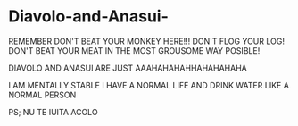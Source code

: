 # Diavolo-and-Anasui-
REMEMBER DON'T BEAT YOUR MONKEY HERE!!!
DON'T FLOG YOUR LOG!
DON'T BEAT YOUR MEAT IN THE MOST GROUSOME WAY POSIBLE!

DIAVOLO AND ANASUI ARE JUST AAAHAHAHAHHAHAHAHAHA

I AM MENTALLY STABLE I HAVE A NORMAL LIFE AND DRINK WATER LIKE A NORMAL PERSON

PS; NU TE IUITA ACOLO



